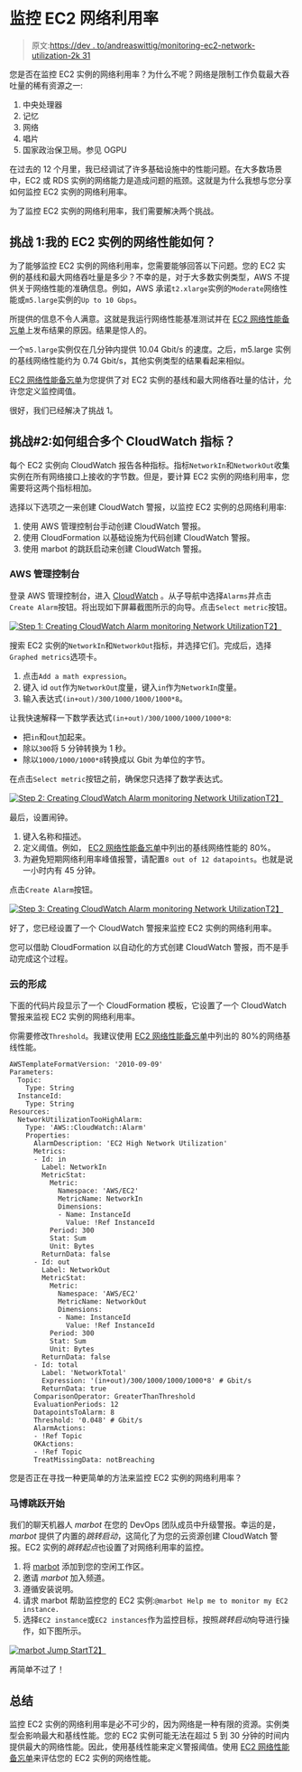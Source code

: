 # 监控 EC2 网络利用率

> 原文:[https://dev . to/andreaswittig/monitoring-ec2-network-utilization-2k 31](https://dev.to/andreaswittig/monitoring-ec2-network-utilization-2k31)

您是否在监控 EC2 实例的网络利用率？为什么不呢？网络是限制工作负载最大吞吐量的稀有资源之一:

1.  中央处理器
2.  记忆
3.  网络
4.  唱片
5.  国家政治保卫局。参见 OGPU

在过去的 12 个月里，我已经调试了许多基础设施中的性能问题。在大多数场景中，EC2 或 RDS 实例的网络能力是造成问题的瓶颈。这就是为什么我想与您分享如何监控 EC2 实例的网络利用率。

为了监控 EC2 实例的网络利用率，我们需要解决两个挑战。

## [](#challenge-1-whats-the-network-performance-of-my-ec2-instance)挑战 1:我的 EC2 实例的网络性能如何？

为了能够监控 EC2 实例的网络利用率，您需要能够回答以下问题。您的 EC2 实例的基线和最大网络吞吐量是多少？不幸的是，对于大多数实例类型，AWS 不提供关于网络性能的准确信息。例如，AWS 承诺`t2.xlarge`实例的`Moderate`网络性能或`m5.large`实例的`Up to 10 Gbps`。

所提供的信息不令人满意。这就是我运行网络性能基准测试并在 [EC2 网络性能备忘单](https://cloudonaut.io/ec2-network-performance-cheat-sheet/)上发布结果的原因。结果是惊人的。

一个`m5.large`实例仅在几分钟内提供 10.04 Gbit/s 的速度。之后，m5.large 实例的基线网络性能约为 0.74 Gbit/s，其他实例类型的结果看起来相似。

[EC2 网络性能备忘单](https://cloudonaut.io/ec2-network-performance-cheat-sheet/)为您提供了对 EC2 实例的基线和最大网络吞吐量的估计，允许您定义监控阈值。

很好，我们已经解决了挑战 1。

## [](#challenge-2-how-to-combine-multiple-cloudwatch-metrics)挑战#2:如何组合多个 CloudWatch 指标？

每个 EC2 实例向 CloudWatch 报告各种指标。指标`NetworkIn`和`NetworkOut`收集实例在所有网络接口上接收的字节数。但是，要计算 EC2 实例的网络利用率，您需要将这两个指标相加。

选择以下选项之一来创建 CloudWatch 警报，以监控 EC2 实例的总网络利用率:

1.  使用 AWS 管理控制台手动创建 CloudWatch 警报。
2.  使用 CloudFormation 以基础设施为代码创建 CloudWatch 警报。
3.  使用 marbot 的跳跃启动来创建 CloudWatch 警报。

### [](#aws-management-console)AWS 管理控制台

登录 AWS 管理控制台，进入 [CloudWatch](https://console.aws.amazon.com/cloudwatch/) 。从子导航中选择`Alarms`并点击`Create Alarm`按钮。将出现如下屏幕截图所示的向导。点击`Select metric`按钮。

[![Step 1: Creating CloudWatch Alarm monitoring Network Utilization](../Images/6144dca7ea9c53b253ab380c78968156.png)T2】](https://res.cloudinary.com/practicaldev/image/fetch/s--Fhaf_ypg--/c_limit%2Cf_auto%2Cfl_progressive%2Cq_auto%2Cw_880/https://marbot.io/images/2019/04/network-utilization-01.png)

搜索 EC2 实例的`NetworkIn`和`NetworkOut`指标，并选择它们。完成后，选择`Graphed metrics`选项卡。

1.  点击`Add a math expression`。
2.  键入 id `out`作为`NetworkOut`度量，键入`in`作为`NetworkIn`度量。
3.  输入表达式`(in+out)/300/1000/1000/1000*8`。

让我快速解释一下数学表达式`(in+out)/300/1000/1000/1000*8`:

*   把`in`和`out`加起来。
*   除以`300`将 5 分钟转换为 1 秒。
*   除以`1000/1000/1000*8`转换成以 Gbit 为单位的字节。

在点击`Select metric`按钮之前，确保您只选择了数学表达式。

[![Step 2: Creating CloudWatch Alarm monitoring Network Utilization](../Images/508da127a724a43d1c6eb6591fcda10a.png)T2】](https://res.cloudinary.com/practicaldev/image/fetch/s--bSQSiJ8z--/c_limit%2Cf_auto%2Cfl_progressive%2Cq_auto%2Cw_880/https://marbot.io/images/2019/04/network-utilization-02.png)

最后，设置闹钟。

1.  键入名称和描述。
2.  定义阈值。例如， [EC2 网络性能备忘单](https://cloudonaut.io/ec2-network-performance-cheat-sheet/)中列出的基线网络性能的 80%。
3.  为避免短期网络利用率峰值报警，请配置`8 out of 12 datapoints`。也就是说一小时内有 45 分钟。

点击`Create Alarm`按钮。

[![Step 3: Creating CloudWatch Alarm monitoring Network Utilization](../Images/f23c25f9df80a17b3dba2e97c219be0a.png)T2】](https://res.cloudinary.com/practicaldev/image/fetch/s--ljpZNVqc--/c_limit%2Cf_auto%2Cfl_progressive%2Cq_auto%2Cw_880/https://marbot.io/images/2019/04/network-utilization-03.png)

好了，您已经设置了一个 CloudWatch 警报来监控 EC2 实例的网络利用率。

您可以借助 CloudFormation 以自动化的方式创建 CloudWatch 警报，而不是手动完成这个过程。

### [](#cloudformation)云的形成

下面的代码片段显示了一个 CloudFormation 模板，它设置了一个 CloudWatch 警报来监视 EC2 实例的网络利用率。

你需要修改`Threshold`。我建议使用 [EC2 网络性能备忘单](https://cloudonaut.io/ec2-network-performance-cheat-sheet/)中列出的 80%的网络基线性能。

```
AWSTemplateFormatVersion: '2010-09-09'
Parameters:
  Topic:
    Type: String
  InstanceId:
    Type: String
Resources:
  NetworkUtilizationTooHighAlarm:
    Type: 'AWS::CloudWatch::Alarm'
    Properties:
      AlarmDescription: 'EC2 High Network Utilization'
      Metrics:
      - Id: in
        Label: NetworkIn
        MetricStat:
          Metric:
            Namespace: 'AWS/EC2'
            MetricName: NetworkIn
            Dimensions:
            - Name: InstanceId
              Value: !Ref InstanceId
          Period: 300
          Stat: Sum
          Unit: Bytes
        ReturnData: false
      - Id: out
        Label: NetworkOut
        MetricStat:
          Metric:
            Namespace: 'AWS/EC2'
            MetricName: NetworkOut
            Dimensions:
            - Name: InstanceId
              Value: !Ref InstanceId
          Period: 300
          Stat: Sum
          Unit: Bytes
        ReturnData: false
      - Id: total
        Label: 'NetworkTotal'
        Expression: '(in+out)/300/1000/1000/1000*8' # Gbit/s
        ReturnData: true
      ComparisonOperator: GreaterThanThreshold
      EvaluationPeriods: 12
      DatapointsToAlarm: 8
      Threshold: '0.048' # Gbit/s
      AlarmActions:
      - !Ref Topic
      OKActions:
      - !Ref Topic
      TreatMissingData: notBreaching 
```

您是否正在寻找一种更简单的方法来监控 EC2 实例的网络利用率？

### [](#marbot-jump-start)马博跳跃开始

我们的聊天机器人 *marbot* 在您的 DevOps 团队成员中升级警报。幸运的是， *marbot* 提供了内置的*跳转启动*，这简化了为您的云资源创建 CloudWatch 警报。EC2 实例的*跳转起点*也设置了对网络利用率的监控。

1.  将 [marbot](https://marbot.io) 添加到您的空闲工作区。
2.  邀请 *marbot* 加入频道。
3.  遵循安装说明。
4.  请求 marbot 帮助监控您的 EC2 实例:`@marbot Help me to monitor my EC2 instance.`
5.  选择`EC2 instance`或`EC2 instances`作为监控目标，按照*跳转启动*向导进行操作，如下图所示。

[![marbot Jump Start](../Images/f6b29dc6cfbceebfca70e7d63fca7b29.png)T2】](https://res.cloudinary.com/practicaldev/image/fetch/s--Wc-jmM3B--/c_limit%2Cf_auto%2Cfl_progressive%2Cq_auto%2Cw_880/https://marbot.io/images/2019/04/marbot-jump-start.png)

再简单不过了！

## [](#summary)总结

监控 EC2 实例的网络利用率是必不可少的，因为网络是一种有限的资源。实例类型会影响最大和基线性能。您的 EC2 实例可能无法在超过 5 到 30 分钟的时间内提供最大的网络性能。因此，使用基线性能来定义警报阈值。使用 [EC2 网络性能备忘单](https://cloudonaut.io/ec2-network-performance-cheat-sheet/)来评估您的 EC2 实例的网络性能。